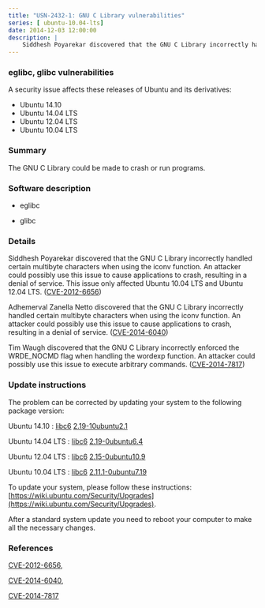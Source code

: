 ```yaml
---
title: "USN-2432-1: GNU C Library vulnerabilities"
series: [ ubuntu-10.04-lts]
date: 2014-12-03 12:00:00
description: |
    Siddhesh Poyarekar discovered that the GNU C Library incorrectly handled certain multibyte characters when using the iconv function. An attacker could possibly use this issue to cause applications to crash, resulting in a denial of service. This issue only affected Ubuntu 10.04 LTS and Ubuntu 12.04 LTS. ([CVE-2012-6656](http://people.ubuntu.com/~ubuntu-security/cve/CVE-2012-6656))
--- 
```

 
### eglibc, glibc vulnerabilities

A security issue affects these releases of Ubuntu and its derivatives:

* Ubuntu 14.10
* Ubuntu 14.04 LTS
* Ubuntu 12.04 LTS
* Ubuntu 10.04 LTS

### Summary

The GNU C Library could be made to crash or run programs. 

### Software description

* eglibc 

* glibc 

### Details

Siddhesh Poyarekar discovered that the GNU C Library incorrectly handled certain multibyte characters when using the iconv function. An attacker could possibly use this issue to cause applications to crash, resulting in a denial of service. This issue only affected Ubuntu 10.04 LTS and Ubuntu 12.04 LTS. ([CVE-2012-6656](http://people.ubuntu.com/~ubuntu-security/cve/CVE-2012-6656))

Adhemerval Zanella Netto discovered that the GNU C Library incorrectly handled certain multibyte characters when using the iconv function. An attacker could possibly use this issue to cause applications to crash, resulting in a denial of service. ([CVE-2014-6040](http://people.ubuntu.com/~ubuntu-security/cve/CVE-2014-6040))

Tim Waugh discovered that the GNU C Library incorrectly enforced the WRDE_NOCMD flag when handling the wordexp function. An attacker could possibly use this issue to execute arbitrary commands. ([CVE-2014-7817](http://people.ubuntu.com/~ubuntu-security/cve/CVE-2014-7817)) 

### Update instructions

The problem can be corrected by updating your system to the following package version:

Ubuntu 14.10
 : [libc6](https://launchpad.net/ubuntu/+source/glibc) <span> [2.19-10ubuntu2.1](https://launchpad.net/ubuntu/+source/glibc/2.19-10ubuntu2.1) </span> 

Ubuntu 14.04 LTS
 : [libc6](https://launchpad.net/ubuntu/+source/eglibc) <span> [2.19-0ubuntu6.4](https://launchpad.net/ubuntu/+source/eglibc/2.19-0ubuntu6.4) </span> 

Ubuntu 12.04 LTS
 : [libc6](https://launchpad.net/ubuntu/+source/eglibc) <span> [2.15-0ubuntu10.9](https://launchpad.net/ubuntu/+source/eglibc/2.15-0ubuntu10.9) </span> 

Ubuntu 10.04 LTS
 : [libc6](https://launchpad.net/ubuntu/+source/eglibc) <span> [2.11.1-0ubuntu7.19](https://launchpad.net/ubuntu/+source/eglibc/2.11.1-0ubuntu7.19) </span> 

To update your system, please follow these instructions: [https://wiki.ubuntu.com/Security/Upgrades](https://wiki.ubuntu.com/Security/Upgrades).

After a standard system update you need to reboot your computer to make all the necessary changes. 

### References

 [CVE-2012-6656](http://people.ubuntu.com/~ubuntu-security/cve/CVE-2012-6656), 

 [CVE-2014-6040](http://people.ubuntu.com/~ubuntu-security/cve/CVE-2014-6040), 

 [CVE-2014-7817](http://people.ubuntu.com/~ubuntu-security/cve/CVE-2014-7817)
 
